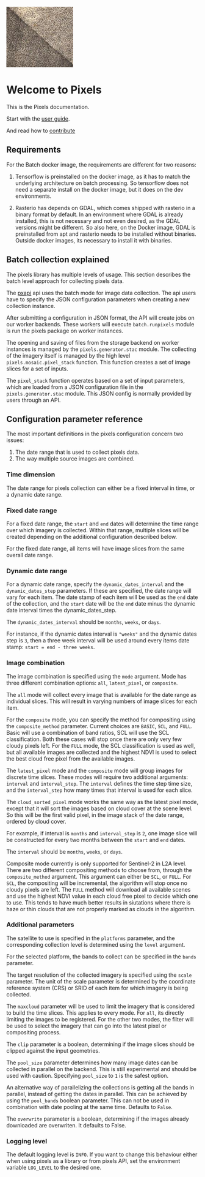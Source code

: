 ![pixels logo](static/pixels_logo.png)

Welcome to Pixels
=================
This is the Pixels documentation.

Start with the [user guide](guide.md).

And read how to [contribute](contributing.md)


## Requirements
For the Batch docker image, the requirements are different for two reasons:

  1. Tensorflow is preinstalled on the docker image, as it has to match the
     underlying architecture on batch processing. So tensorflow does not need
     a separate install on the docker image, but it does on the dev environments.

  2. Rasterio has depends on GDAL, which comes shipped with rasterio in a binary
     format by default. In an environment where GDAL is already installed, this
     is not necessary and not even desired, as the GDAL versions might be
     different. So also here, on the Docker image, GDAL is preinstalled from apt
     and rasterio needs to be installed without binaries. Outside docker images,
     its necessary to install it with binaries.

## Batch collection explained
The pixels library has multiple levels of usage. This section describes the
batch level approach for collecting pixels data.

The [pxapi](https://github.com/tesselo/pxapi) api uses the batch mode for image
data collection. The api users have to specify the JSON configuration
parameters when creating a new collection instance.

After submitting a configuration in JSON format, the API will create jobs on
our worker backends. These workers will execute `batch.runpixels` module is run
the pixels package on worker instances.

The opening and saving of files from the storage backend on worker instances is
managed by the `pixels.generator.stac` module. The collecting of the imagery itself is
managed by the high level `pixels.mosaic.pixel_stack` function. This function
creates a set of image slices for a set of inputs.

The `pixel_stack` function operates based on a set of input parameters, which
are loaded from a JSON configuration file in the `pixels.generator.stac` module. This JSON
config is normally provided by users through an API.

## Configuration parameter reference
The most important definitions in the pixels configuration concern two issues:

  1. The date range that is used to collect pixels data.
  2. The way multiple source images are combined.

### Time dimension
The date range for pixels collection can either be a fixed interval in time, or
a dynamic date range.

### Fixed date range
For a fixed date range, the `start` and `end` dates will determine the time
range over which imagery is collected. Within that range, multiple slices will
be created depending on the additional configuration described below.

For the fixed date range, all items will have image slices from the same overall
date range.

### Dynamic date range
For a dynamic date range, specify the `dynamic_dates_interval` and the
`dynamic_dates_step` parameters. If these are specified, the date range will
vary for each item. The date stamp of each item will be used as the `end` date
of the collection, and the `start` date will be the `end` date minus the
dynamic date interval times the dynamic_dates_step.

The `dynamic_dates_interval` should be `months`, `weeks`, or `days`.

For instance, if the dynamic dates interval is `"weeks"` and the dynamic dates
step is `3`, then a three week interval will be used around every items date
stamp: `start = end - three weeks`.

### Image combination
The image combination is specified using the `mode` argument. Mode has three
different combination options: `all`, `latest_pixel`, or `composite`.

The `all` mode will collect every image that is available for the date range
as individual slices. This will result in varying numbers of image slices for
each item.

For the `composite` mode, you can specify the method for compositing using the
`composite_method` parameter. Current choices are `BASIC`, `SCL`, and `FULL`.
Basic will use a combination of band ratios, SCL will use the SCL classification.
Both these cases will stop once there are only very few cloudy pixels left. For
the `FULL` mode, the SCL classification is used as well, but all available images
are collected and the highest NDVI is used to select the best cloud free pixel
from the available images.

The `latest_pixel` mode and the `composite` mode will group images for discrete
time slices. These modes will require two additional arguments: `interval` and
`interval_step`. The `interval` defines the time step time size, and the
`interval_step` how many times that interval is used for each slice.

The `cloud_sorted_pixel` mode works the same way as the latest pixel mode, except that
it will sort the images based on cloud cover at the scene level. So this will be
the first valid pixel, in the image stack of the date range, ordered by cloud
cover.

For example, if interval is `months` and `interval_step` is `2`, one image slice
will be constructed for every two months between the `start` and `end` dates.

The `interval` should be `months`, `weeks`, or `days`.

Composite mode currently is only supported for Sentinel-2 in L2A level. There are
two different compositing methods to choose from, through the `composite_method`
argument. This argument can either be `SCL`, or `FULL`. For `SCL`, the compositing
will be incremental, the algorithm will stop once no cloudy pixels are left. The
`FULL` method will download all available scenes and use the highest NDVI value
in each cloud free pixel to decide which one to use. This tends to have much better
results in siutations where there is haze or thin clouds that are not properly
marked as clouds in the algorithm.

### Additional parameters
The satellite to use is specified in the `platforms` parameter, and the
corresponding collection level is determined using the `level` argument.

For the selected platform, the bands to collect can be specified in the `bands`
parameter.

The target resolution of the collected imagery is specified using the `scale`
parameter. The unit of the scale parameter is determined by the coordinate
reference system (CRS) or SRID of each item for which imagery is being
collected.

The `maxcloud` parameter will be used to limit the imagery that is considered to
build the time slices. This applies to every mode. For `all`, its directly
limiting the images to be registered. For the other two modes, the filter will
be used to select the imagery that can go into the latest pixel or compositing
process.

The `clip` parameter is a boolean, determining if the image slices should be
clipped against the input geometries.

The `pool_size` parameter determines how many image dates can be collected in
parallel on the backend. This is still experimental and should be used with
caution. Specifying `pool_size` to `1` is the safest option.

An alternative way of parallelizing the collections is getting all the bands in
parallel, instead of getting the dates in parallel. This can be achieved by using
the `pool_bands` boolean parameter. This can not be used in combination with date
pooling at the same time. Defaults to `False`.

The `overwrite` parameter is a boolean, determining if the images already downloaded
are overwriten. It defaults to False.


### Logging level

The default logging level is `INFO`. If you want to change this behaviour either
when using pixels as a library or from pixels API, set the environment variable
`LOG_LEVEL` to the desired one.